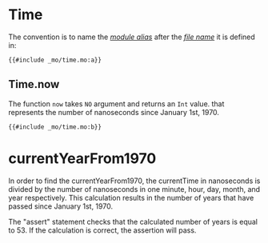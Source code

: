 # Time
The convention is to name the [*module alias*](/common-programming-concepts/modules.html#imports) after the [*file name*](/common-programming-concepts/modules.html#imports) it is defined in:

```motoko
{{#include _mo/time.mo:a}}
```

## Time.now
The function `now` takes `NO` argument and returns an `Int` value. that represents the number of nanoseconds since January 1st, 1970.  

```motoko
{{#include _mo/time.mo:b}}
```
# currentYearFrom1970
In order to find the currentYearFrom1970, the currentTime in nanoseconds is divided by the number of nanoseconds in one minute, hour, day, month, and year respectively. This calculation results in the number of years that have passed since January 1st, 1970.

The "assert" statement checks that the calculated number of years is equal to 53. If the calculation is correct, the assertion will pass.
